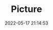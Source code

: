 ---
weight: 1
images:
- /images/edited/35.jpeg
title: Picture
date: 2022-05-17 21:14:53
tags: [luminarneo,work,ILCE-7M3,70.0]
---